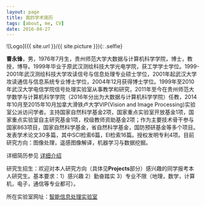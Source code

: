 ```yaml
---
layout: page
title: 我的学术简历
tags: [about, me, CV]
date: 2016-04-27
---
```

![Logo]({{ site.url }}/{{ site.picture }}){: .selfie}


**曹永锋**，男，1976年7月生，贵州师范大学大数据与计算机科学学院，博士，教授，博导。1999年毕业于原武汉测绘科技大学光电学院，获工学学士学位。1999-2001年武汉测绘科技大学攻读信号与信息处理专业硕士学位，2001年起武汉大学攻读通信与信息系统专业博士学位，2004年12月获得博士学位。1999年至2010年武汉大学电信学院信号处理实验室从事教学和研究，2011年至今在贵州师范大学数学与计算机科学学院（2016年分出为大数据与计算机科学学院）任教，2014年10月至2015年10月加拿大滑铁卢大学VIP(Vision and Image Processing)实验室公派访问学者。主持国家自然科学基金2项，国家重点实验室开放基金1项，国家重点实验室自主研究基金1项，校级教师资助基金2项；作为主要技术骨干参与国家863项目，国家自然科学基金，省自然科学基金，国防预研基金等多个项目。发表学术论文30多篇，其中SCI检索6篇，EI检索16篇。授权发明专利4项。目前研究方向：图像处理，遥感图像解译，机器学习与数据挖掘。

详细简历参见 [详细介绍](CV_forMyWeb.pdf)

研究生招生：欢迎对本人研究方向（具体见**Projects**部分）感兴趣的同学报考本人研究生。基本要求：1）感兴趣 2）勤奋踏实 3）专业不限（地理，数学，计算机，电子，通信等专业都可）。

所在实验室网址：[智能信息处理实验室](http://bighanksmallhank.github.io/website)